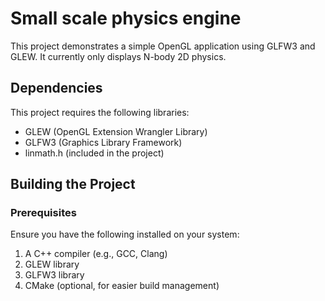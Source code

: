 # Small scale physics engine
This project demonstrates a simple OpenGL application using GLFW3 and GLEW. It currently only displays N-body 2D physics.

## Dependencies

This project requires the following libraries:

- GLEW (OpenGL Extension Wrangler Library)
- GLFW3 (Graphics Library Framework)
- linmath.h (included in the project)

## Building the Project

### Prerequisites

Ensure you have the following installed on your system:

1. A C++ compiler (e.g., GCC, Clang)
2. GLEW library
3. GLFW3 library
4. CMake (optional, for easier build management)
